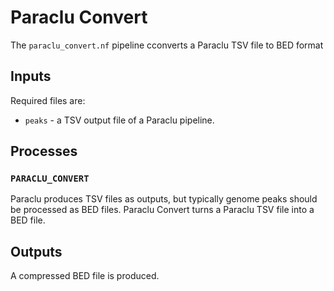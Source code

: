 # Paraclu Convert

The `paraclu_convert.nf` pipeline cconverts a Paraclu TSV file to BED format

## Inputs

Required files are:

- `peaks` - a TSV output file of a Paraclu pipeline.

## Processes

### `PARACLU_CONVERT`

Paraclu produces TSV files as outputs, but typically genome peaks should be processed as BED files.
Paraclu Convert turns a Paraclu TSV file into a BED file.

## Outputs

A compressed BED file is produced.